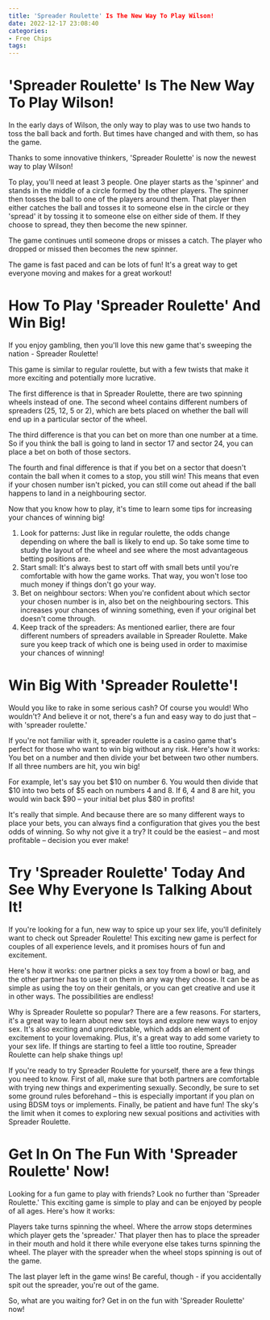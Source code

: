 ```yaml
---
title: 'Spreader Roulette' Is The New Way To Play Wilson!
date: 2022-12-17 23:08:40
categories:
- Free Chips
tags:
---
```



#  'Spreader Roulette' Is The New Way To Play Wilson!

In the early days of Wilson, the only way to play was to use two hands to toss the ball back and forth. But times have changed and with them, so has the game.

Thanks to some innovative thinkers, 'Spreader Roulette' is now the newest way to play Wilson!

To play, you'll need at least 3 people. One player starts as the 'spinner' and stands in the middle of a circle formed by the other players. The spinner then tosses the ball to one of the players around them. That player then either catches the ball and tosses it to someone else in the circle or they 'spread' it by tossing it to someone else on either side of them. If they choose to spread, they then become the new spinner.

The game continues until someone drops or misses a catch. The player who dropped or missed then becomes the new spinner.

The game is fast paced and can be lots of fun! It's a great way to get everyone moving and makes for a great workout!

#  How To Play 'Spreader Roulette' And Win Big!

If you enjoy gambling, then you'll love this new game that's sweeping the nation - Spreader Roulette!

This game is similar to regular roulette, but with a few twists that make it more exciting and potentially more lucrative.

The first difference is that in Spreader Roulette, there are two spinning wheels instead of one. The second wheel contains different numbers of spreaders (25, 12, 5 or 2), which are bets placed on whether the ball will end up in a particular sector of the wheel.

The third difference is that you can bet on more than one number at a time. So if you think the ball is going to land in sector 17 and sector 24, you can place a bet on both of those sectors.

The fourth and final difference is that if you bet on a sector that doesn't contain the ball when it comes to a stop, you still win! This means that even if your chosen number isn't picked, you can still come out ahead if the ball happens to land in a neighbouring sector.

Now that you know how to play, it's time to learn some tips for increasing your chances of winning big!

1. Look for patterns: Just like in regular roulette, the odds change depending on where the ball is likely to end up. So take some time to study the layout of the wheel and see where the most advantageous betting positions are.
2. Start small: It's always best to start off with small bets until you're comfortable with how the game works. That way, you won't lose too much money if things don't go your way.
3. Bet on neighbour sectors: When you're confident about which sector your chosen number is in, also bet on the neighbouring sectors. This increases your chances of winning something, even if your original bet doesn't come through.
4. Keep track of the spreaders: As mentioned earlier, there are four different numbers of spreaders available in Spreader Roulette. Make sure you keep track of which one is being used in order to maximise your chances of winning!

#  Win Big With 'Spreader Roulette'!

Would you like to rake in some serious cash? Of course you would! Who wouldn't? And believe it or not, there's a fun and easy way to do just that – with 'spreader roulette.'

If you're not familiar with it, spreader roulette is a casino game that's perfect for those who want to win big without any risk. Here's how it works: You bet on a number and then divide your bet between two other numbers. If all three numbers are hit, you win big!

For example, let's say you bet $10 on number 6. You would then divide that $10 into two bets of $5 each on numbers 4 and 8. If 6, 4 and 8 are hit, you would win back $90 – your initial bet plus $80 in profits!

It's really that simple. And because there are so many different ways to place your bets, you can always find a configuration that gives you the best odds of winning. So why not give it a try? It could be the easiest – and most profitable – decision you ever make!

#  Try 'Spreader Roulette' Today And See Why Everyone Is Talking About It!

If you're looking for a fun, new way to spice up your sex life, you'll definitely want to check out Spreader Roulette! This exciting new game is perfect for couples of all experience levels, and it promises hours of fun and excitement.

Here's how it works: one partner picks a sex toy from a bowl or bag, and the other partner has to use it on them in any way they choose. It can be as simple as using the toy on their genitals, or you can get creative and use it in other ways. The possibilities are endless!

Why is Spreader Roulette so popular? There are a few reasons. For starters, it's a great way to learn about new sex toys and explore new ways to enjoy sex. It's also exciting and unpredictable, which adds an element of excitement to your lovemaking. Plus, it's a great way to add some variety to your sex life. If things are starting to feel a little too routine, Spreader Roulette can help shake things up!

If you're ready to try Spreader Roulette for yourself, there are a few things you need to know. First of all, make sure that both partners are comfortable with trying new things and experimenting sexually. Secondly, be sure to set some ground rules beforehand – this is especially important if you plan on using BDSM toys or implements. Finally, be patient and have fun! The sky's the limit when it comes to exploring new sexual positions and activities with Spreader Roulette.

#  Get In On The Fun With 'Spreader Roulette' Now!

Looking for a fun game to play with friends? Look no further than 'Spreader Roulette.' This exciting game is simple to play and can be enjoyed by people of all ages. Here's how it works:

Players take turns spinning the wheel. Where the arrow stops determines which player gets the 'spreader.' That player then has to place the spreader in their mouth and hold it there while everyone else takes turns spinning the wheel. The player with the spreader when the wheel stops spinning is out of the game.

The last player left in the game wins! Be careful, though - if you accidentally spit out the spreader, you're out of the game.

So, what are you waiting for? Get in on the fun with 'Spreader Roulette' now!